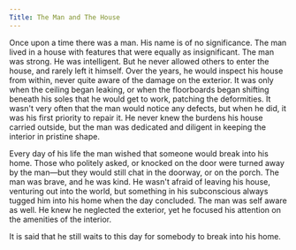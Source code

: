 ```yaml
---
Title: The Man and The House
---
```


Once upon a time there was a man. His name is of no significance. The man lived in a house with features that were equally as insignificant. The man was strong. He was intelligent. But he never allowed others to enter the house, and rarely left it himself. Over the years, he would inspect his house from within, never quite aware of the damage on the exterior. It was only when the ceiling began leaking, or when the floorboards began shifting beneath his soles that he would get to work, patching the deformities. It wasn't very often that the man would notice any defects, but when he did, it was his first priority to repair it. He never knew the burdens his house carried outside, but the man was dedicated and diligent in keeping the interior in pristine shape. 

Every day of his life the man wished that someone would break into his home. Those who politely asked, or knocked on the door were turned away by the man—but they would still chat in the doorway, or on the porch. The man was brave, and he was kind. He wasn't afraid of leaving his house, venturing out into the world, but something in his subconscious always tugged him into his home when the day concluded. The man was self aware as well. He knew he neglected the exterior, yet he focused his attention on the amenities of the interior. 

It is said that he still waits to this day for somebody to break into his home. 